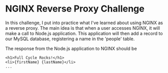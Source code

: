 # NGINX Reverse Proxy Challenge
In this challenge, I put into practice what I've learned about using NGINX as a reverse proxy. The main idea is that when a user accesses NGINX, it will make a call to Node.js application. This application will then add a record to our MySQL database, registering a name in the 'people' table.

The response from the Node.js application to NGINX should be
```
<h1>Full Cycle Rocks!</h1>
<li>{firstName} {lastName}</li>
...
```